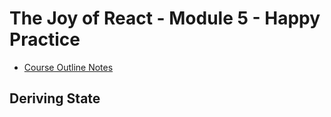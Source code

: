 # The Joy of React - Module 5 - Happy Practice

- [Course Outline Notes](../course-notes.md)

## Deriving State
